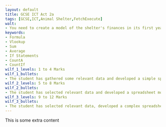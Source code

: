 ```yaml
---
layout: default
title: GCSE ICT Act 2a
tags: [GCSE,ICT,Animal Shelter,FetchExecute]
walt:
- You need to create a model of the shelter's finances in its first year
keywords:
- Formula
- Vlookup
- Sum
- Average
- If Statements
- CountA
- CountIf
wilf_1_levels: 1 to 4 Marks
wilf_1_bullets: 
- The student has gathered some relevant data and developed a simple spreadsheet model that generates some meaningful information. They have carried out limited testing, but with little effect.
wilf_2_levels: 5 to 8 Marks
wilf_2_bullets:
- The student has selected relevant data and developed a spreadsheet model that generates meaningful information. Testing has been carried out, but not all of it was effective.
wilf_3_levels: 9 to 12 Marks
wilf_3_bullets:
- The student has selected relevant data, developed a complex spreadsheet model that generates sufficient reliable and meaningful information to fully inform the decision-making process. Effective testing has been carried out.
---
```

This is some extra content
